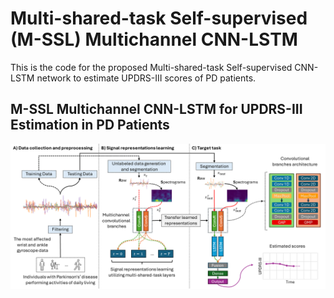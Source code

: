 # Multi-shared-task Self-supervised (M-SSL) Multichannel CNN-LSTM

This is the code for the proposed Multi-shared-task Self-supervised CNN-LSTM network to estimate UPDRS-III scores of PD patients.



## M-SSL Multichannel CNN-LSTM for UPDRS-III Estimation in PD Patients
![Main Algorithm](figures/figure_main.png)
